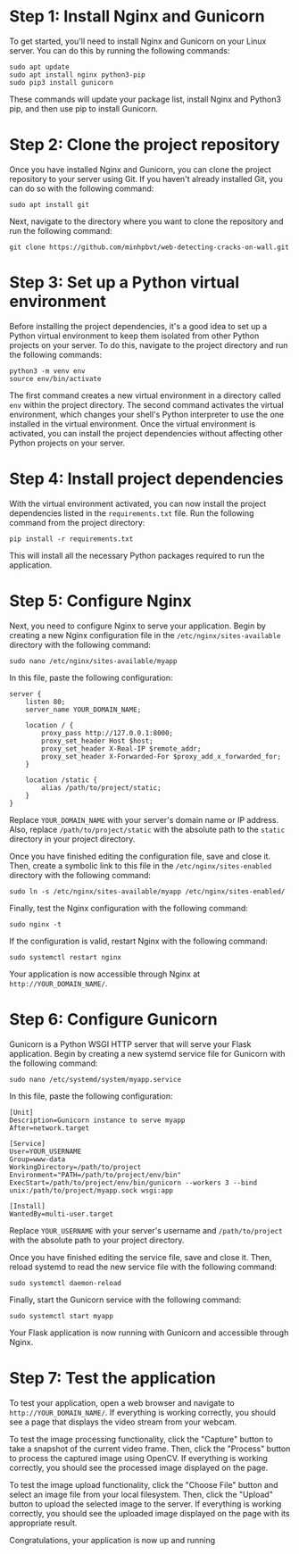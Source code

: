 # Step 1: Install Nginx and Gunicorn

To get started, you'll need to install Nginx and Gunicorn on your Linux server. You can do this by running the following commands:

```
sudo apt update
sudo apt install nginx python3-pip
sudo pip3 install gunicorn
```
These commands will update your package list, install Nginx and Python3 pip, and then use pip to install Gunicorn.
# Step 2: Clone the project repository

Once you have installed Nginx and Gunicorn, you can clone the project repository to your server using Git. If you haven't already installed Git, you can do so with the following command:
```
sudo apt install git
```
Next, navigate to the directory where you want to clone the repository and run the following command:
```
git clone https://github.com/minhpbvt/web-detecting-cracks-on-wall.git
```
# Step 3: Set up a Python virtual environment

Before installing the project dependencies, it's a good idea to set up a Python virtual environment to keep them isolated from other Python projects on your server. To do this, navigate to the project directory and run the following commands:
```
python3 -m venv env
source env/bin/activate
```
The first command creates a new virtual environment in a directory called `env` within the project directory. The second command activates the virtual environment, which changes your shell's Python interpreter to use the one installed in the virtual environment. Once the virtual environment is activated, you can install the project dependencies without affecting other Python projects on your server.
# Step 4: Install project dependencies

With the virtual environment activated, you can now install the project dependencies listed in the `requirements.txt` file. Run the following command from the project directory:
```
pip install -r requirements.txt
```
This will install all the necessary Python packages required to run the application.
# Step 5: Configure Nginx

Next, you need to configure Nginx to serve your application. Begin by creating a new Nginx configuration file in the `/etc/nginx/sites-available` directory with the following command:

```
sudo nano /etc/nginx/sites-available/myapp
```

In this file, paste the following configuration:
```
server {
    listen 80;
    server_name YOUR_DOMAIN_NAME;

    location / {
        proxy_pass http://127.0.0.1:8000;
        proxy_set_header Host $host;
        proxy_set_header X-Real-IP $remote_addr;
        proxy_set_header X-Forwarded-For $proxy_add_x_forwarded_for;
    }

    location /static {
        alias /path/to/project/static;
    }
}

```
Replace `YOUR_DOMAIN_NAME` with your server's domain name or IP address. Also, replace `/path/to/project/static` with the absolute path to the `static` directory in your project directory.

Once you have finished editing the configuration file, save and close it. Then, create a symbolic link to this file in the `/etc/nginx/sites-enabled` directory with the following command:
```
sudo ln -s /etc/nginx/sites-available/myapp /etc/nginx/sites-enabled/
```
Finally, test the Nginx configuration with the following command:
```
sudo nginx -t
```
If the configuration is valid, restart Nginx with the following command:
```
sudo systemctl restart nginx
```
Your application is now accessible through Nginx at `http://YOUR_DOMAIN_NAME/`.
# Step 6: Configure Gunicorn

Gunicorn is a Python WSGI HTTP server that will serve your Flask application. Begin by creating a new systemd service file for Gunicorn with the following command:
```
sudo nano /etc/systemd/system/myapp.service
```
In this file, paste the following configuration:
```
[Unit]
Description=Gunicorn instance to serve myapp
After=network.target

[Service]
User=YOUR_USERNAME
Group=www-data
WorkingDirectory=/path/to/project
Environment="PATH=/path/to/project/env/bin"
ExecStart=/path/to/project/env/bin/gunicorn --workers 3 --bind unix:/path/to/project/myapp.sock wsgi:app

[Install]
WantedBy=multi-user.target
```
Replace `YOUR_USERNAME` with your server's username and `/path/to/project` with the absolute path to your project directory.

Once you have finished editing the service file, save and close it. Then, reload systemd to read the new service file with the following command:
```
sudo systemctl daemon-reload
```
Finally, start the Gunicorn service with the following command:
```
sudo systemctl start myapp
```
Your Flask application is now running with Gunicorn and accessible through Nginx.
# Step 7: Test the application

To test your application, open a web browser and navigate to `http://YOUR_DOMAIN_NAME/`. If everything is working correctly, you should see a page that displays the video stream from your webcam.

To test the image processing functionality, click the "Capture" button to take a snapshot of the current video frame. Then, click the "Process" button to process the captured image using OpenCV. If everything is working correctly, you should see the processed image displayed on the page.

To test the image upload functionality, click the "Choose File" button and select an image file from your local filesystem. Then, click the "Upload" button to upload the selected image to the server. If everything is working correctly, you should see the uploaded image displayed on the page with its appropriate result.

Congratulations, your application is now up and running
